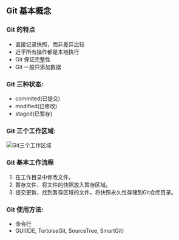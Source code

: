 ## Git 基本概念

### Git 的特点

* 直接记录快照，而非差异比较
* 近乎所有操作都是本地执行
* Git 保证完整性
* Git 一般只添加数据

### Git 三种状态:

* commited(已提交)
* modified(已修改)
* staged(已暂存)

### Git 三个工作区域:

![Git三个工作区域](https://ws2.sinaimg.cn/large/006tNbRwgy1fyqygb47d6j30wu0u078l.jpg)

### Git 基本工作流程

1. 在工作目录中修改文件。
2. 暂存文件，将文件的快照放入暂存区域。
3. 提交更新，找到暂存区域的文件，将快照永久性存储到Git仓库目录。

### Git 使用方法: 

* 命令行
* GUI(IDE, TortoiseGit, SourceTree, SmartGit)
